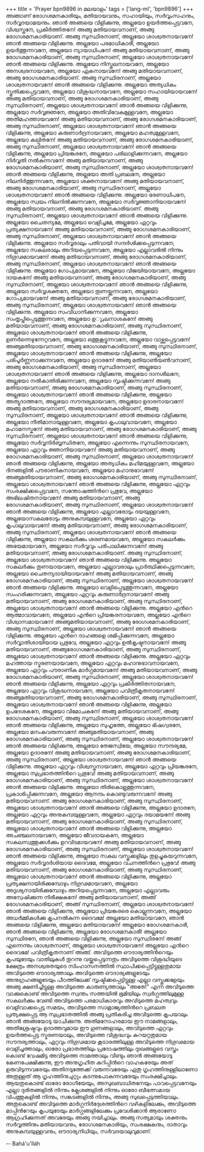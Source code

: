 +++
title = 'Prayer bpn9896 in മലയാളം'
tags = ['lang-ml', 'bpn9896']
+++
അങ്ങാണ് രോഗശമനകാരിയും, മതിയായവനും, സഹായിയും, സര്‍വ്വംസഹനും, സര്‍വ്വദയാമയനും.
ഞാന്‍ അങ്ങയെ വിളിക്കുന്നു, അല്ലയോ ഉയര്‍ത്തപ്പെട്ടവനേ, വിശ്വസ്തനേ, പ്രകീര്‍ത്തിതനേ! അങ്ങു മതിയായവനാണ്, അങ്ങു രോഗശമനകാരിയാണ്. അങ്ങു സുസ്ഥിരനാണ്, അല്ലയോ ശാശ്വതനായവനേ!
ഞാന്‍ അങ്ങയെ വിളിക്കുന്നു. അല്ലയോ പരമാധികാരീ, അല്ലയോ ഉയര്‍ത്തുന്നവനേ, അല്ലയോ ന്യായാധിപനേ! അങ്ങു മതിയായവനാണ്, അങ്ങു രോഗശമനകാരിയാണ്, അങ്ങു സുസ്ഥിരനാണ്, അല്ലയോ ശാശ്വതനായവനേ!
ഞാന്‍ അങ്ങയെ വിളിക്കുന്നു. അല്ലയോ നിസ്തൂലനായവനേ, അല്ലയോ അനശ്വരനായവനേ, അല്ലയോ ഏകനായവനേ! അങ്ങു മതിയായവനാണ്, അങ്ങു രോഗശമനകാരിയാണ്. അങ്ങു സുസ്ഥിരനാണ്, അല്ലയോ ശാശ്വതനായവനേ!
ഞാന്‍ അങ്ങയെ വിളിക്കുന്നു. അല്ലയോ അത്യധികം സ്തുതിക്കപ്പെട്ടവനേ, അല്ലയോ വിശുദ്ധനായവനേ, അല്ലയോ സഹായിയായവനേ! അങ്ങു മതിയായവനാണ്, അങ്ങു രോഗശമനകാരിയാണ്, അങ്ങു സുസ്ഥിരനാണ്, അല്ലയോ ശാശ്വതനായവനേ!
ഞാന്‍ അങ്ങയെ വിളിക്കുന്നു, അല്ലയോ സര്‍വ്വജ്ഞനേ, അല്ലയോ അതിവിവേകമുള്ളവനേ, അല്ലയോ അതിമഹത്തായവനേ! അങ്ങു മതിയായവനാണ്, അങ്ങു രോഗശമനകാരിയാണ്, അങ്ങു സുസ്ഥിരനാണ്, അല്ലയോ ശാശ്വതനായവനേ!
ഞാന്‍ അങ്ങയെ വിളിക്കുന്നു, അല്ലയോ കരുണാര്‍ദ്രനായവനേ, അല്ലയോ മഹത്വമുള്ളവനേ, അല്ലയോ കല്പിതനേ! അങ്ങു മതിയായവനാണ്, അങ്ങു രോഗശമനകാരിയാണ്, അങ്ങു സുസ്ഥിരനാണ്, അല്ലയോ ശാശ്വതനായവനേ!
ഞാന്‍ അങ്ങയെ വിളിക്കുന്നു, അല്ലയോ പ്രിയങ്കരനേ, അല്ലയോ പരിലാളിക്കുന്നവനേ, അല്ലയോ നിര്‍വൃതി നല്‍കുന്നവനേ! അങ്ങു മതിയായവനാണ്, അങ്ങു രോഗശമനകാരിയാണ്, അങ്ങു സുസ്ഥിരനാണ്, അല്ലയോ ശാശ്വതനായവനേ!
ഞാന്‍ അങ്ങയെ വിളിക്കുന്നു, അല്ലയോ അതി പ്രബലനേ, അല്ലയോ നിലനിര്‍ത്തുന്നവനേ, അല്ലയോ ശക്തനായവനേ! അങ്ങു മതിയായവനാണ്, അങ്ങു രോഗശമനകാരിയാണ്, അങ്ങു സുസ്ഥിരനാണ്, അല്ലയോ ശാശ്വതനായവനേ!
ഞാന്‍ അങ്ങയെ വിളിക്കുന്നു. അല്ലയോ ഭരണാധിപനേ, അല്ലയോ സ്വയം നിലനില്‍ക്കുന്നവനേ, അല്ലയോ സര്‍വ്വജ്ഞാനിയായവനേ! അങ്ങു മതിയായവനാണ്, അങ്ങു രോഗശമനകാരിയാണ്. അങ്ങു സുസ്ഥിരനാണ്, അല്ലയോ ശാശ്വതനായവനേ!
ഞാന്‍ അങ്ങയെ വിളിക്കുന്നു. അല്ലയോ ചൈതന്യമേ, അല്ലയോ വെളിച്ചമേ, അല്ലയോ ഏറ്റവും പ്രത്യക്ഷനായവനേ! അങ്ങു മതിയായവനാണ്, അങ്ങു രോഗശമനകാരിയാണ്, അങ്ങു സുസ്ഥിരനാണ്, അല്ലയോ ശാശ്വതനായവനേ!
ഞാന്‍ അങ്ങയെ വിളിക്കുന്നു. അല്ലയോ സര്‍വ്വരാലും പതിവായി സന്ദര്‍ശിക്കപ്പെടുന്നവനേ, അല്ലയോ സകലരാലും അറിയപ്പെടുന്നവനേ, അല്ലയോ എല്ലാവരില്‍ നിന്നും നിഗൂഢമായവനേ! അങ്ങു മതിയായവനാണ്, അങ്ങു രോഗശമനകാരിയാണ്, അങ്ങു സുസ്ഥിരനാണ്, അല്ലയോ ശാശ്വതനായവനേ!
ഞാന്‍ അങ്ങയെ വിളിക്കുന്നു. അല്ലയോ ഗോപ്യമായവനേ, അല്ലയോ വിജയിയായവനേ, അല്ലയോ ദായകനേ! അങ്ങു മതിയായവനാണ്, അങ്ങു രോഗശമനകാരിയാണ്, അങ്ങു സുസ്ഥിരനാണ്, അല്ലയോ ശാശ്വതനായവനേ!
ഞാന്‍ അങ്ങയെ വിളിക്കുന്നു, അല്ലയോ സര്‍വ്വശക്തനേ, അല്ലയോ തുണയ്ക്കുന്നവനേ, അല്ലയോ ഗോപ്യമായവനേ! അങ്ങു മതിയായവനാണ്, അങ്ങു രോഗശമനകാരിയാണ്, അങ്ങു സുസ്ഥിരനാണ്, അല്ലയോ ശാശ്വതനായവനേ!
ഞാന്‍ അങ്ങയെ വിളിക്കുന്നു. അല്ലയോ സംവിധാനിക്കുന്നവനേ, അല്ലയോ സംതൃപ്തിപ്പെടുത്തുന്നവനേ, അല്ലയോ ഉډൂലനാശകനേ! അങ്ങു മതിയായവനാണ്, അങ്ങു രോഗശമനകാരിയാണ്, അങ്ങു സുസ്ഥിരനാണ്, അല്ലയോ ശാശ്വതനായവനേ!
ഞാന്‍ അങ്ങയെ വിളിക്കുന്നു, ഉണര്‍ന്നെഴുന്നേറ്റവനേ, അല്ലയോ ഒത്തുകൂട്ടുന്നവനേ, അല്ലയോ വാഴ്ത്തപ്പെട്ടവനേ! അങ്ങുമതിയായവനാണ്, അങ്ങു രോഗശമനകാരിയാണ്, അങ്ങു സുസ്ഥിരനാണ്, അല്ലയോ ശാശ്വതനായവനേ!
ഞാന്‍ അങ്ങയെ വിളിക്കുന്നു, അല്ലയോ പരിപൂര്‍ണ്ണനാക്കുന്നവനേ, അല്ലയോ ഉദാരനേ! അങ്ങു മതിയാണ്‍യണ്‍വനാണ്, അങ്ങു രോഗശമനകാരിയാണ്, അങ്ങു സുസ്ഥിരനാണ്, അല്ലയോ ശാശ്വതനായവനേ!
ഞാന്‍ അങ്ങയെ വിളിക്കുന്നു, അല്ലയോ ദാനശീലനേ, അല്ലയോ നല്‍കാതിരിക്കുന്നവനേ, അല്ലയോ സൃഷ്ടിക്കുന്നവനേ! അങ്ങു മതിയായവനാണ്, അങ്ങു രോഗശമനകാരിയാണ്, അങ്ങു സുസ്ഥിരനാണ്, അല്ലയോ ശാശ്വതനായവനേ!
ഞാന്‍ അങ്ങയെ വിളിക്കുന്നു, അല്ലയോ അത്യുദാത്തനേ, അല്ലയോ സൗന്ദര്യമായവനേ, അല്ലയോ ഉദാരനായവനേ! അങ്ങു മതിയായവനാണ്, അങ്ങു രോഗശമനകാരിയാണ്, അങ്ങു സുസ്ഥിരനാണ്, അല്ലയോ ശാശ്വതനായവനേ! 
ഞാന്‍ അങ്ങയെ വിളിക്കുന്നു, അല്ലയോ നീതിമാനായുള്ളവനേ, അല്ലയോ കൃപാലുവായവനേ, അല്ലയോ മഹാമനസ്കനേ! അങ്ങു മതിയായവനാണ്, അങ്ങു രോഗശമനകാരിയാണ്, അങ്ങു സുസ്ഥിരനാണ്, അല്ലയോ ശാശ്വതനായവനേ!
ഞാന്‍ അങ്ങയെ വിളിക്കുന്നു, അല്ലയോ സര്‍വ്വനിര്‍ബ്ബന്ധിതനേ, അല്ലയോ എന്നെന്നും സുസ്ഥിരനായവനേ, അല്ലയോ ഏറ്റവും ജ്ഞാനിയായവനേ! അങ്ങു മതിയായവനാണ്, അങ്ങു രോഗശമനകാരിയാണ്, അങ്ങു സുസ്ഥിരനാണ്, അല്ലയോ ശാശ്വതനായവനേ!
ഞാന്‍ അങ്ങയെ വിളിക്കുന്നു, അല്ലയോ അത്യധികം മഹിമയുള്ളവനേ, അല്ലയോ ദിനങ്ങളില്‍ പൗരാണികനായവനേ, അല്ലയോ മഹാനുഭാവനേ! അങ്ങുമതിയായവനാണ്, അങ്ങു രോഗശമനകാരിയാണ്, അങ്ങു സുസ്ഥിരനാണ്, അല്ലയോ ശാശ്വതനായവനേ!
ഞാന്‍ അങ്ങയെ വിളിക്കുന്നു, അല്ലയോ ഏറ്റവും സംരക്ഷിക്കപ്പെട്ടവനേ, സന്തോഷത്തിന്‍റെ പ്രഭുവേ, അല്ലയോ അഭിലഷിതനായവനേ! അങ്ങു മതിയായവനാണ്, അങ്ങു രോഗശമനകാരിയാണ്, അങ്ങു സുസ്ഥിരനാണ്, അല്ലയോ ശാശ്വതനായവനേ!
ഞാന്‍ അങ്ങയെ വിളിക്കുന്നു, അല്ലയോ എല്ലാവരോടും ദയയുള്ളവനേ, അല്ലയോസകലരോടും അനുകമ്പയുള്ളവനേ, അല്ലയോ ഏറ്റവും കൃപാലുവായവനേ! അങ്ങു മതിയായവനാണ്, അങ്ങു രോഗശമനകാരിയാണ്, അങ്ങു സുസ്ഥിരനാണ്, അല്ലയോ ശാശ്വതനായവനേ!
ഞാന്‍ അങ്ങയെ വിളിക്കുന്നു, അല്ലയോ സകലര്‍ക്കും ശരണമായവനേ, അല്ലയോ സകലര്‍ക്കും അഭയമായവനേ, അല്ലയോ സര്‍വ്വവും പരിപാലിക്കുന്നവനേ! അങ്ങു മതിയായവനാണ്, അങ്ങു രോഗശമനകാരിയാണ്. അങ്ങു സുസ്ഥിരനാണ്, അല്ലയോ ശാശ്വതനായവനേ!
ഞാന്‍ അങ്ങയെ വിളിക്കുന്നു. അല്ലയോ സകലര്‍ക്കും തുണയായവനേ, അല്ലയോ എല്ലാവരാലും പ്രാര്‍ത്ഥിക്കപ്പെടുന്നവനേ, അല്ലയോ ചൈതന്യദായിയായവനേ! അങ്ങു മതിയായവനാണ്, അങ്ങു രോഗശമനകാരിയാണ്, അങ്ങു സുസ്ഥിരനാണ്, അല്ലയോ ശാശ്വതനായവനേ!
ഞാന്‍ അങ്ങയെ വിളിക്കുന്നു. അല്ലയോ വെളിപ്പെടുത്തുന്നവനേ, അല്ലയോ സംഹരിക്കുന്നവനേ, അല്ലയോ ഏറ്റവും കരുണാര്‍ദ്രനായവനേ! അങ്ങു മതിയായവനാണ്, അങ്ങു രോഗശമനകാരിയാണ്, അങ്ങു സുസ്ഥിരനാണ്, അല്ലയോ ശാശ്വതനായവനേ!
ഞാന്‍ അങ്ങയെ വിളിക്കുന്നു. അല്ലയോ എന്‍റെ ആത്മാവായവനേ, അല്ലയോ എന്‍റെ പ്രിയങ്കരനായവനേ, അല്ലയോ എന്‍റെ വിശ്വാസമായവനേ! അങ്ങുമതിയായവനാണ്, അങ്ങു രോഗശമനകാരിയാണ്, അങ്ങു സുസ്ഥിരനാണ്, അല്ലയോ ശാശ്വതനായവനേ!
ഞാന്‍ അങ്ങയെ വിളിക്കുന്നു. അല്ലയോ എന്‍റെ ദാഹങ്ങളെ ശമിപ്പിക്കുന്നവനേ, അല്ലയോ സര്‍വ്വാതിശായിയായ പ്രഭുവേ, അല്ലയോ ഏറ്റവും ഉല്‍കൃഷ്ടനായവനേ! അങ്ങു മതിയായവനാണ്, അങ്ങുരോഗശമനകാരിയാണ്, അങ്ങു സുസ്ഥിരനാണ്, അല്ലയോ ശാശ്വതനായവനേ!
ഞാന്‍ അങ്ങയെ വിളിക്കുന്നു. അല്ലയോ ഏറ്റവും മഹത്തായ സ്മരണയായവനേ, അല്ലയോ ഏറ്റവും മഹാനുഭാവനായവനേ, അല്ലയോ ഏറ്റവും പൗരാണിക മാര്‍ഗ്ഗമായവനേ! അങ്ങു മതിയായവനാണ്, അങ്ങു രോഗശമനകാരിയാണ്, അങ്ങു സുസ്ഥിരനാണ്, അല്ലയോ ശാശ്വതനായവനേ!
ഞാന്‍ അങ്ങയെ വിളിക്കുന്നു, അല്ലയോ ഏറ്റവും പ്രകീര്‍ത്തിതനായവനേ, അല്ലയോ ഏറ്റവും വിശുദ്ധനായവനേ, അല്ലയോ പവിത്രീകൃതനായവനേ! അങ്ങുമതിയായവനാണ്, അങ്ങു രോഗശമനകാരിയാണ്, അങ്ങു സുസ്ഥിരനാണ്, അല്ലയോ ശാശ്വതനായവനേ!
ഞാന്‍ അങ്ങയെ വിളിക്കുന്നു, അല്ലയോ ഉപദേശകനേ, അല്ലയോ വിമോചകനേ! അങ്ങു മതിയായവനാണ്, അങ്ങു രോഗശമനകാരിയാണ്, അങ്ങു സുസ്ഥിരനാണ്, അല്ലയോ ശാശ്വതനായവനേ!
ഞാന്‍ അങ്ങയെ വിളിക്കുന്നു, അല്ലയോ സുഹൃത്തേ, അല്ലയോ ഭിഷഗ്വരനേ, അല്ലയോ മനംകവരുന്നവനേ! അങ്ങുമതിയായവനാണ്, അങ്ങു രോഗശമനകാരിയാണ്, അങ്ങു സുസ്ഥിരനാണ്, അല്ലയോ ശാശ്വതനായവനേ!
ഞാന്‍ അങ്ങയെ വിളിക്കുന്നു, അല്ലയോ തേജസ്വിയേ, അല്ലയോ സൗന്ദര്യമേ, അല്ലയോ ഉദാരനേ! അങ്ങു മതിയായവനാണ്, അങ്ങു രോഗശമനകാരിയാണ്, അങ്ങു സുസ്ഥിരനാണ്, അല്ലയോ ശാശ്വതനായവനേ!
ഞാന്‍ അങ്ങയെ വിളിക്കുന്നു. അല്ലയോ ഏറ്റവും വിശ്വസ്തനായവനേ, അല്ലയോ ഏറ്റവും പ്രിയങ്കരനേ, അല്ലയോ സുപ്രഭാതത്തിന്‍റെ പ്രഭുവേ! അങ്ങു മതിയായവനാണ്, അങ്ങു രോഗശമനകാരിയാണ്, അങ്ങു സുസ്ഥിരനാണ്, അല്ലയോ ശാശ്വതനായവനേ!
ഞാന്‍ അങ്ങയെ വിളിക്കുന്നു. അല്ലയോ തിരികൊളുത്തുന്നവനേ, പ്രകാശിപ്പിക്കുന്നവനേ, അല്ലയോ ആനന്ദം കൊണ്ടുവരുന്നവനേ! അങ്ങു മതിയായവനാണ്. അങ്ങു രോഗശമനകാരിയാണ്, അങ്ങു സുസ്ഥിരനാണ്, അല്ലയോ ശാശ്വതനായവനേ!
ഞാന്‍ അങ്ങയെ വിളിക്കുന്നു, അല്ലയോ ഉദാരനേ, അല്ലയോ ഏറ്റവും അനുകമ്പയുള്ളവനേ, അല്ലയോ ഏറ്റവും ദയാമയനേ! അങ്ങു മതിയായവനാണ്, അങ്ങു രോഗശമനകാരിയാണ്, അങ്ങു സുസ്ഥിരനാണ്, അല്ലയോ ശാശ്വതനായവനേ!
ഞാന്‍ അങ്ങയെ വിളിക്കുന്നു, അല്ലയോ അചഞ്ചലനായവനേ, അല്ലയോ ജീവദായകനേ, അല്ലയോ സകലസ്വത്തുക്കള്‍ക്കും ഉറവിടമായവനേ!  അങ്ങു മതിയായവനാണ്, അങ്ങു രോഗശമനകാരിയാണ്, അങ്ങു സുസ്ഥിരനാണ്, അല്ലയോ ശാശ്വതനായവനേ!
ഞാന്‍ അങ്ങയെ വിളിക്കുന്നു, അല്ലയോ സകല വസ്തുക്കളിലും തുളച്ചുകയറുന്നവനേ, അല്ലയോ സര്‍വ്വദര്‍ശിയായ ദൈവമേ, അല്ലയോ വചനത്തിന്‍റെ പ്രഭുവേ! അങ്ങു മതിയായവനാണ്, അങ്ങു രോഗശമനകാരിയാണ്, അങ്ങു സുസ്ഥിരനാണ്, അല്ലയോ ശാശ്വതനായവനേ!
ഞാന്‍ അങ്ങയെ വിളിക്കുന്നു, അല്ലയോ പ്രത്യക്ഷനായിരിക്കുമ്പോഴും നിഗൂഢമായവനേ, അല്ലയോ അദൃശ്യനായിരിക്കുമ്പോഴും അറിയപ്പെടുന്നവനേ, അല്ലയോ എല്ലാവരും അന്വേഷിക്കുന്ന നിരീക്ഷകനേ! അങ്ങു മതിയായവനാണ്, അങ്ങ് രോഗശമനകാരിയാണ്, അങ്ങ് സുസ്ഥിരനാണ്, അല്ലയോ ശാശ്വതനായവനേ!
ഞാന്‍ അങ്ങയെ വിളിക്കുന്നു, അല്ലയോ പ്രിയങ്കരരെ കൊല്ലുന്നവനേ, അല്ലയോ അധര്‍മ്മികള്‍ക്കു കൃപനല്‍കുന്ന ദൈവമേ!
അല്ലയോ മതിയായവനേ, ഞാന്‍ അങ്ങയെ വിളിക്കുന്നു, അല്ലയോ മതിയായവനേ! അല്ലയോ രോഗശമനകാരീ, ഞാന്‍ അങ്ങയെ വിളിക്കുന്നു, അല്ലയോ രോഗശമനകാരീ!
അല്ലയോ സുസ്ഥിരനേ, ഞാന്‍ അങ്ങയെ വിളിക്കുന്നു, അല്ലയോ സുസ്ഥിരനേ! അങ്ങ് എന്നെന്നും ശാശ്വതനാണ്, അല്ലയോ ശാശ്വതനായവനേ!
അല്ലയോ എന്‍റെ ദൈവമേ! പവിത്രീകൃതനാണ് അങ്ങ്. അവിടുത്തെ ഔദാര്യത്തിന്‍റെയും കൃപയുടേയും വാതിലുകള്‍ തുറന്നു വയ്ക്കപ്പെടുന്നതും അവിടുത്തെ വിശുദ്ധിയുടെ ക്ഷേത്രം അനശ്വരതയുടെ സിംഹാസനത്തില്‍ സ്ഥാപിക്കപ്പെട്ടിട്ടുള്ളതുമായ അവിടുത്തെ ഔദാര്യത്താലും അവിടുത്തെ ഔദാര്യങ്ങളുടേയും അനുഗ്രഹങ്ങളുടേയും പീഠത്തിലേക്ക് സൃഷ്ടിക്കപ്പെട്ടിട്ടുള്ള എല്ലാ വസ്തുക്കളേയും അങ്ങു ക്ഷണിച്ചിട്ടുള്ള അവിടുത്തെ കാരുണ്യത്താലും "അതേ!" എന്ന അവിടുത്തെ വാക്കുകൊണ്ട് അവിടുത്തെ സ്വന്തം സത്തയില്‍ ഭൂമിയിലും സ്വര്‍ഗ്ഗത്തിലുമുള്ള സകലര്‍ക്കും വേണ്ടി അവിടുത്തെ പരമാധികാരവും അവിടുത്തെ മഹത്വവും വെളിവാക്കപ്പെട്ട സമയം, അവിടുത്തെ സാമ്രാജ്യത്തിന്‍റെ പ്രബലത പ്രത്യക്ഷപ്പെട്ട ആ സുപ്രഭാതത്തില്‍ അങ്ങു പ്രതികരിച്ച അവിടുത്തെ കൃപയാലും ഞാന്‍ അങ്ങയോടു യാചിക്കുന്നു. അതിമനോഹരമായ ഈ നാമങ്ങളാലും, അതിശ്രേഷ്ഠവും ഉദാത്തവുമായ ഈ ഗുണങ്ങളാലും, അവിടുത്തെ ഏറ്റവും ഉയര്‍ത്തപ്പെട്ട സ്മരണയാലും, അവിടുത്തെ വിശുദ്ധവും കറയറ്റതുമായ സൗന്ദര്യത്താലും, ഏറ്റവും നിഗൂഢമായ കൂടാരത്തിലുള്ള അവിടുത്തെ നിഗൂഢമായ വെളിച്ചത്താലും, ഓരോ പ്രഭാതത്തിലും പ്രദോഷത്തിലും ദുഃഖങ്ങളുടെ വസ്ത്രം കൊണ്ട് വേഷമിട്ട അവിടുത്തെ നാമത്താലും വീണ്ടും ഞാന്‍ അങ്ങയോടു കേണപേക്ഷിക്കുന്നു, ഈ അനുഗൃഹീത കുറിപ്പിന്‍റെ വാഹകരേയും അത് ഉരുവിടുന്നവരേയും അതിനടുത്തേക്ക് വരുന്നവരേയും ഏതു ഗൃഹത്തിനുള്ളിലാണോ അതുള്ളത് ആ ഗൃഹത്തിനുചുറ്റും കടന്നുപോകുന്നവരേയും സംരക്ഷിച്ചാലും. ആയതുകൊണ്ട് ഓരോ രോഗിയേയും, അസുഖബാധിതനേയും പാവപ്പെട്ടവനേയും എല്ലാ ദുരിതങ്ങളില്‍ നിന്നും ക്ലേശങ്ങളില്‍ നിന്നും ഓരോ ബീഭത്സമായ വിപത്തുകളില്‍ നിന്നും, സങ്കടങ്ങളില്‍ നിന്നും, അങ്ങു സുഖപ്പെടുത്തിയാലും. അതുകൊണ്ട് അവിടുത്തെ മാര്‍ഗ്ഗനിര്‍ദ്ദേശത്തിന്‍റെ വഴികളിലേക്കും, അവിടുത്തെ മാപ്പിന്‍റേയും കൃപയുടേയും മാര്‍ഗ്ഗങ്ങളിലേക്കും പ്രവേശിക്കാന്‍ ആരാണോ ആഗ്രഹിക്കുന്നത് അവരേയും അങ്ങു നയിച്ചാലും.
അങ്ങു സത്യമായും ശക്തനും സര്‍വ്വത്തിനും മതിയായവനും, രോഗശമനകാരിയും, സംരക്ഷകനും, ദാതാവും അനുകമ്പയുള്ളവനും, ഔദാര്യനിധിയും, സര്‍വദയാലുവുമാണ്.

-- Bahá'u'lláh
